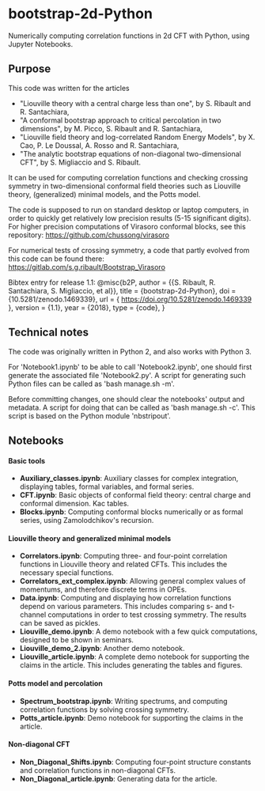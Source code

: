 # bootstrap-2d-Python
Numerically computing correlation functions in 2d CFT with Python, using Jupyter Notebooks.

## Purpose

This code was written for the articles
* "Liouville theory with a central charge less than one", by S. Ribault and R. Santachiara,
* "A conformal bootstrap approach to critical percolation in two dimensions", by M. Picco, S. Ribault and R. Santachiara,
* "Liouville field theory and log-correlated Random Energy Models", by X. Cao, P. Le Doussal, A. Rosso and R. Santachiara,
* "The analytic bootstrap equations of non-diagonal two-dimensional CFT", by S. Migliaccio and S. Ribault.

It can be used for computing correlation functions and checking crossing symmetry in two-dimensional
conformal field theories such as Liouville theory, (generalized) minimal models, and the Potts model.

The code is supposed to run on standard desktop or laptop computers, in order to quickly get relatively low precision results (5-15 significant digits). For higher precision computations of Virasoro conformal blocks, see this repository: https://github.com/chussong/virasoro

For numerical tests of crossing symmetry, a code that partly evolved from this code can be found there: https://gitlab.com/s.g.ribault/Bootstrap_Virasoro

Bibtex entry for release 1.1:
@misc{b2P, author = {{S. Ribault, R. Santachiara, S. Migliaccio, et al}}, title = {bootstrap-2d-Python}, doi = {10.5281/zenodo.1469339}, url = { https://doi.org/10.5281/zenodo.1469339 }, version = {1.1}, year = {2018}, type = {code}, }

## Technical notes

The code was originally written in Python 2, and also works with Python 3.

For 'Notebook1.ipynb' to be able to call 'Notebook2.ipynb', one should first generate the associated file 'Notebook2.py'. A script for generating such Python files can be called as 'bash manage.sh -m'. 

Before committing changes, one should clear the notebooks' output and metadata. A script for doing that can be called as 'bash manage.sh -c'. This script is based on the Python module 'nbstripout'.

## Notebooks

#### Basic tools
* __Auxiliary_classes.ipynb__: Auxiliary classes for complex integration, displaying tables, formal variables, and formal series.
* __CFT.ipynb__: Basic objects of conformal field theory: central charge and conformal dimension. Kac tables.
* __Blocks.ipynb__: Computing conformal blocks numerically or as formal series, using Zamolodchikov's recursion.

#### Liouville theory and generalized minimal models
* __Correlators.ipynb__: Computing three- and four-point correlation functions in Liouville theory and related CFTs. This includes the necessary special functions.
* __Correlators_ext_complex.ipynb__: Allowing general complex values of momentums, and therefore discrete terms in OPEs.
* __Data.ipynb__: Computing and displaying how correlation functions depend on various parameters. This includes comparing s- and t-channel computations in order to test crossing symmetry. The results can be saved as pickles.
* __Liouville_demo.ipynb__: A demo notebook with a few quick computations, designed to be shown in seminars.
* __Liouville_demo_2.ipynb__: Another demo notebook.
* __Liouville_article.ipynb__: A complete demo notebook for supporting the claims in the article. This includes generating the tables and figures.

#### Potts model and percolation
* __Spectrum_bootstrap.ipynb__: Writing spectrums, and computing correlation functions by solving crossing symmetry.
* __Potts_article.ipynb__: Demo notebook for supporting the claims in the article.

#### Non-diagonal CFT
* __Non_Diagonal_Shifts.ipynb__: Computing four-point structure constants and correlation functions in non-diagonal CFTs.
* __Non_Diagonal_article.ipynb__: Generating data for the article.


